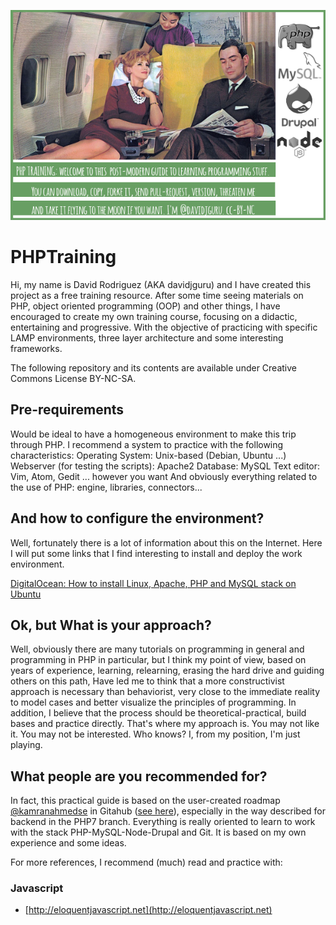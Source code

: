 ![PHPTraining image](/media/PHPTraining.png)

# PHPTraining
Hi, my name is David Rodriguez (AKA davidjguru) and I have created this project as a free training resource.
After some time seeing materials on PHP, object oriented programming (OOP) and other things, I have encouraged to create my own training course, focusing on a didactic, entertaining and progressive. With the objective of practicing with specific LAMP environments, three layer architecture and some interesting frameworks.

The following repository and its contents are available under Creative Commons License BY-NC-SA.


## Pre-requirements

Would be ideal to have a homogeneous environment to make this trip through PHP. I recommend a system to practice with the following characteristics:
Operating System: Unix-based (Debian, Ubuntu ...)
Webserver (for testing the scripts): Apache2
Database: MySQL
Text editor: Vim, Atom, Gedit ... however you want
And obviously everything related to the use of PHP: engine, libraries, connectors...

## And how to configure the environment?

Well, fortunately there is a lot of information about this on the Internet. Here I will put some links that I find interesting to install and deploy the work environment.

[DigitalOcean: How  to install Linux, Apache, PHP and MySQL stack on Ubuntu](https://www.digitalocean.com/community/tutorials/how-to-install-linux-apache-mysql-php-lamp-stack-on-ubuntu-16-04)


## Ok, but What is your approach?

Well, obviously there are many tutorials on programming in general and programming in PHP in particular, but I think my point of view, based on years of experience, learning, relearning, erasing the hard drive and guiding others on this path, Have led me to think that a more constructivist approach is necessary than behaviorist, very close to the immediate reality to model cases and better visualize the principles of programming. In addition, I believe that the process should be theoretical-practical, build bases and practice directly. That's where my approach is.
You may not like it. You may not be interested. Who knows? I, from my position, I'm just playing.

## What people are you recommended for?

In fact, this practical guide is based on the user-created roadmap [@kamranahmedse](https://github.com/kamranahmedse) in Gitahub ([see here](https://github.com/kamranahmedse/developer-roadmap)), especially in the way described for backend in the PHP7 branch. Everything is really oriented to learn to work with the stack PHP-MySQL-Node-Drupal and Git. It is based on my own experience and some ideas.

For more references, I recommend (much) read and practice with:

### Javascript
* [http://eloquentjavascript.net](http://eloquentjavascript.net)

